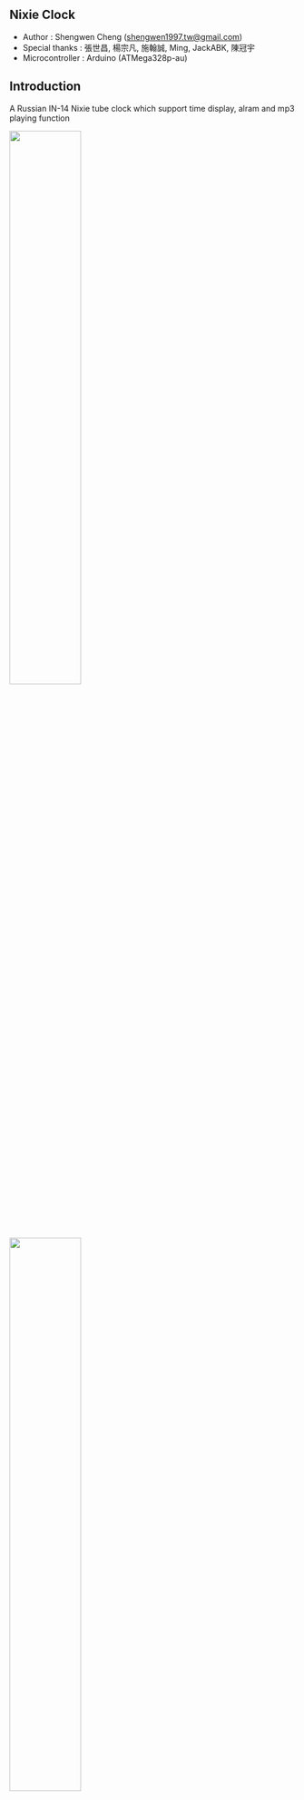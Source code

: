 ## Nixie Clock
* Author : Shengwen Cheng (shengwen1997.tw@gmail.com)
* Special thanks : 張世昌, 楊宗凡, 施翰誠, Ming, JackABK, 陳冠宇
* Microcontroller : Arduino (ATMega328p-au)

## Introduction

A Russian IN-14 Nixie tube clock which support time display, alram and mp3 playing function 

<img src="https://github.com/shengwen1997/nixie-clock/blob/master/material/demo3.jpg?raw=true" width="50%" height="50%">

<img src="https://github.com/shengwen1997/nixie-clock/blob/master/material/demo1.jpg?raw=true" width="50%" height="50%">

<img src="https://raw.githubusercontent.com/shengwen1997/Nixie-Clock/master/material/tube.jpg" width="324px" height="216px">

## Firmware dependencies

You must install the following arduino libraries before compiling the firmware (find the zip in firmware directory)

* DFPlayer driver (a modified version of AltSoftwareSerial)
* RTC and Time library

## Circuit files

The hardware was designed under Kicad 4, any previous version may not work properly.

## BOM
read the [BOM.md](https://github.com/shengwen1997/Nixie-Clock/blob/master/BOM.md) for detailed information
